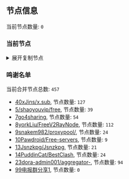 
## 节点信息
当前节点数量: `0`
### 当前节点
<details>
  <summary>展开复制节点</summary>

    

</details>

### 鸣谢名单
当前合并节点总数: `457`
- [40xJins/x.sub](https://github.com/0xJins/x.sub), 节点数量: `127`
- [5/shaoyouvip/free](https://github.com/shaoyouvip/free), 节点数量: `39`
- [7go4sharing](https://github.com/go4sharing), 节点数量: `54`
- [8yorkLiu/FreeV2RayNode](https://github.com/yorkLiu/FreeV2RayNode), 节点数量: `112`
- [9snakem982/proxypool/](https://github.com/snakem982/proxypool/), 节点数量: `24`
- [10Pawdroid/Free-servers](https://github.com/Pawdroid/Free-servers), 节点数量: `9`
- [13Jsnzkpg/Jsnzkpg](https://github.com/Jsnzkpg/Jsnzkpg), 节点数量: `21`
- [14PuddinCat/BestClash](https://github.com/PuddinCat/BestClash), 节点数量: `24`
- [23dora-admin001/aggregator-](https://github.com/dora-admin001/aggregator-), 节点数量: `94`
- [99电报群分享1](https://github.com/cdddbc/getAirport), 节点数量: `0`


